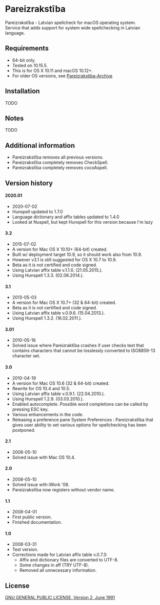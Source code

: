 # Pareizrakstība

Pareizrakstība - Latvian spellcheck for macOS operating system.  
Service that adds support for system wide spellchecking in Latvian language.

## Requirements

* 64-bit only.
* Tested on 10.15.5.
* This is for OS X 10.11 and macOS 10.12+.  
* For older OS versions, see [Pareizrakstiba-Archive](https://github.com/WARP-LAB/Pareizrakstiba-Archive)

## Installation

TODO

## Notes

TODO

## Additional information

* Pareizrakstība removes all previous versions.
* Pareizrakstība completely removes CheckSpell.
* Pareizrakstība completely removes cocoAspell.

## Version history

#### 2020.01

* 2020-07-02  
* Hunspell updated to 1.7.0  
* Language dictionary and affix tables updated to 1.4.0  
* Looked at Nuspell, but kept Hunspell for this version because I'm lazy

#### 3.2

* 2015-07-02
* A version for Mac OS X 10.10+ (64-bit) created.
* Built w/ deployment target 10.9, so it should work also from 10.9.
* However v3.1 is still suggested for OS X 10.7 to 10.9.
* Beta as it is not certified and code signed.
* Using Latvian affix table v.1.1.0. (21.05.2015.).
* Using Hunspell 1.3.3. (02.06.2014.).

#### 3.1

* 2013-05-03
* A version for Mac OS X 10.7+ (32 & 64-bit) created.
* Beta as it is not certified and code signed.
* Using Latvian affix table v.0.9.6. (15.04.2013.).
* Using Hunspell 1.3.2. (16.02.2011.).

#### 3.01

* 2010-05-16
* Solved issue where Pareizraktība crashes if user checks text that contains characters that cannot be losslessly converted to ISO8859-13 character set.

#### 3.0

* 2010-04-19
* A version for Mac OS 10.6 (32 & 64-bit) created.
* Rewrite for OS 10.4 and 10.5.
* Using Latvian affix table v.0.9.1. (22.04.2010.).
* Using Hunspell 1.2.9. (03.03.2010.).
* Enabled autocomplete. Possible word completions can be called by pressing ESC key.
* Various enhancements in the code.
* Releasing a preference pane System Preferences : Pareizrakstība that gives user ability to set various options for spellchecking has been postponed.

#### 2.1

* 2008-05-10
* Solved issue with Mac OS 10.4.

#### 2.0

* 2008-05-10
* Solved issue with iWork '08.
* Pareizrakstība now registers without vendor name.

#### 1.1

* 2008-04-01
* First public version.
* Finished documentation.

#### 1.0

* 2008-03-31
* Test version.
* Corrections made for Latvian affix table v.0.7.3:
	- Affix and dictionary files are converted to UTF-8.
	- Some changes in aff (TRY UTF-8).
	- Removed all unnecessary information.

## License

[GNU GENERAL PUBLIC LICENSE, Version 2, June 1991](https://www.gnu.org/licenses/old-licenses/gpl-2.0.en.html)
